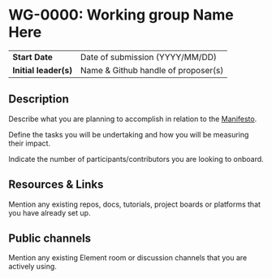 # WG-0000: Working group Name Here

|                         |                                         |
| ----------------------- | --------------------------------------- |
| **Start Date**          | Date of submission (YYYY/MM/DD)         |
| **Initial leader(s)**   | Name & Github handle of proposer(s)     |



## Description

Describe what you are planning to accomplish in relation to the [Manifesto](https://github.com/polkadot-fellows/manifesto/blob/main/manifesto.pdf).

Define the tasks you will be undertaking and how you will be measuring their impact.

Indicate the number of participants/contributors you are looking to onboard.


## Resources & Links

Mention any existing repos, docs, tutorials, project boards or platforms that you have already set up.



## Public channels
Mention any existing Element room or discussion channels that you are actively using.


